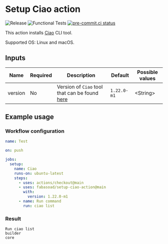 # Setup Ciao action

![Release](https://img.shields.io/github/v/release/fabasoad/setup-ciao-action?include_prereleases)
![Functional Tests](https://github.com/fabasoad/setup-ciao-action/workflows/Functional%20Tests/badge.svg)
[![pre-commit.ci status](https://results.pre-commit.ci/badge/github/fabasoad/setup-ciao-action/main.svg)](https://results.pre-commit.ci/latest/github/fabasoad/setup-ciao-action/main)

This action installs [Ciao](http://ciao-lang.org) CLI tool.

Supported OS: Linux and macOS.

## Inputs

| Name    | Required | Description                                                                                 | Default     | Possible values |
|---------|----------|---------------------------------------------------------------------------------------------|-------------|-----------------|
| version | No       | Version of `Ciao` tool that can be found [here](https://github.com/ciao-lang/ciao/releases) | `1.22.0-m1` | &lt;String&gt;  |

## Example usage

### Workflow configuration

```yaml
name: Test

on: push

jobs:
  setup:
    name: Ciao
    runs-on: ubuntu-latest
    steps:
      - uses: actions/checkout@main
      - uses: fabasoad/setup-ciao-action@main
        with:
          version: 1.22.0-m1
      - name: Run command
        run: ciao list
```

### Result

```shell
Run ciao list
builder
core
```
